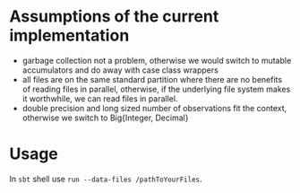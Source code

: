 # Assumptions of the current implementation

- garbage collection not a problem, otherwise we would switch to mutable accumulators and do away with case class wrappers
- all files are on the same standard partition where there are no benefits of reading files in parallel, otherwise, if the underlying file system makes it worthwhile, we can read files in parallel.
- double precision and long sized number of observations fit the context, otherwise we switch to Big{Integer, Decimal}

# Usage

In `sbt` shell use `run --data-files /pathToYourFiles`.
